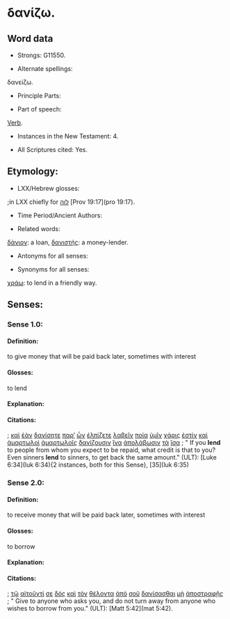 # δανίζω.

<!-- Status: S2=NeedsFinalCheck -->
<!-- Lexica used for edits: BDAG LN CVB  -->

## Word data

* Strongs: G11550.


* Alternate spellings: 

δανείζω.

* Principle Parts: 

* Part of speech: 

[Verb](http://ugg.readthedocs.io/en/latest/verb.html).

* Instances in the New Testament: 4.

* All Scriptures cited: Yes.

## Etymology: 


* LXX/Hebrew glosses: 

;in LXX chiefly for [לוה](//en-uhal/H3867) [Prov 19:17](pro 19:17).

* Time Period/Ancient Authors:

* Related words: 

[δάνιον](../G11560/01.md): a loan, 
[δανιστής](../G11570/01.md): a money-lender.

* Antonyms for all senses:

* Synonyms for all senses: 

[χράω](../G55310/01.md): to lend in a friendly way.

## Senses:


### Sense  1.0: 

#### Definition: 

to give money that will be paid back later, sometimes with interest

#### Glosses: 

to lend

#### Explanation: 

#### Citations: 

; [καὶ](../G25320/01.md) [ἐὰν](../G14370/01.md) [δανίσητε](../G11550/01.md) [παρ’](../G38440/01.md) [ὧν](../G37390/01.md) [ἐλπίζετε](../G16790/01.md) [λαβεῖν](../G29830/01.md) [ποία](../G41690/01.md) [ὑμῖν](../G47710/01.md) [χάρις](../G54850/01.md) [ἐστίν](../G99999/01.md) [καὶ](../G25320/01.md) [ἁμαρτωλοὶ](../G02680/01.md) [ἁμαρτωλοῖς](../G02680/01.md) [δανίζουσιν](../G11550/01.md) [ἵνα](../G24430/01.md) [ἀπολάβωσιν](../G06180/01.md) [τὰ](../G35880/01.md) [ἴσα](../G24700/01.md)
; " If you **lend** to people from whom you expect to be repaid, what credit is that to you? Even sinners **lend** to sinners, to get back the same amount." (ULT): 
[Luke 6:34](luk 6:34){2 instances, both for this Sense}, [35](luk 6:35)

### Sense  2.0: 

#### Definition: 

to receive money that will be paid back later, sometimes with interest

#### Glosses: 

to borrow

#### Explanation: 

#### Citations: 

; [τῷ](../G35880/01.md) [αἰτοῦντί](../G01540/01.md) [σε](../G47710/01.md) [δός](../G13250/01.md) [καὶ](../G25320/01.md) [τὸν](../G35880/01.md) [θέλοντα](../G23090/01.md) [ἀπὸ](../G05750/01.md) [σοῦ](../G47710/01.md) [δανίσασθαι](../G11550/01.md) [μὴ](../G33610/01.md) [ἀποστραφῇς](../G06540/01.md)
; " Give to anyone who asks you, and do not turn away from anyone who wishes to borrow from you." (ULT): 
[Matt 5:42](mat 5:42).